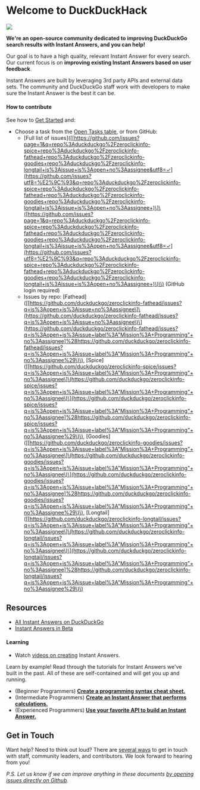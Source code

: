 # Welcome to DuckDuckHack

![](http://docs.duckduckhack.com/assets/hack_search_engine.png)

**We're an open-source community dedicated to improving DuckDuckGo search results with Instant Answers, and you can help!**

Our goal is to have a high quality, relevant Instant Answer for every search. Our current focus is on **improving existing Instant Answers based on user feedback**.

Instant Answers are built by leveraging 3rd party APIs and external data sets. The community and DuckDuckGo staff work with developers to make sure the Instant Answer is the best it can be.

#### How to contribute

See how to [Get Started](https://duckduckhack.com/#get-help) and:

* Choose a task from the [Open Tasks table](https://duckduckhack.com/issues.html), or from GitHub:
  * \[Full list of issues\]\(\[[https://github.com/issues?page=1&q=repo%3Aduckduckgo%2Fzeroclickinfo-spice+repo%3Aduckduckgo%2Fzeroclickinfo-fathead+repo%3Aduckduckgo%2Fzeroclickinfo-goodies+repo%3Aduckduckgo%2Fzeroclickinfo-longtail+is%3Aissue+is%3Aopen+no%3Aassignee&utf8=✓](https://github.com/issues?utf8=%E2%9C%93&q=repo%3Aduckduckgo%2Fzeroclickinfo-spice+repo%3Aduckduckgo%2Fzeroclickinfo-fathead+repo%3Aduckduckgo%2Fzeroclickinfo-goodies+repo%3Aduckduckgo%2Fzeroclickinfo-longtail+is%3Aissue+is%3Aopen+no%3Aassignee+)\]\([https://github.com/issues?page=1&q=repo%3Aduckduckgo%2Fzeroclickinfo-spice+repo%3Aduckduckgo%2Fzeroclickinfo-fathead+repo%3Aduckduckgo%2Fzeroclickinfo-goodies+repo%3Aduckduckgo%2Fzeroclickinfo-longtail+is%3Aissue+is%3Aopen+no%3Aassignee&utf8=✓](https://github.com/issues?utf8=%E2%9C%93&q=repo%3Aduckduckgo%2Fzeroclickinfo-spice+repo%3Aduckduckgo%2Fzeroclickinfo-fathead+repo%3Aduckduckgo%2Fzeroclickinfo-goodies+repo%3Aduckduckgo%2Fzeroclickinfo-longtail+is%3Aissue+is%3Aopen+no%3Aassignee+)\)\\) \(GitHub login required\)
  * Issues by repo: \[Fathead\]\(\[[https://github.com/duckduckgo/zeroclickinfo-fathead/issues?q=is%3Aopen+is%3Aissue+no%3Aassignee\]\(https://github.com/duckduckgo/zeroclickinfo-fathead/issues?q=is%3Aopen+is%3Aissue+no%3Aassignee\)\](https://github.com/duckduckgo/zeroclickinfo-fathead/issues?q=is%3Aopen+is%3Aissue+label%3A"Mission%3A+Programming"+no%3Aassignee]%28https://github.com/duckduckgo/zeroclickinfo-fathead/issues?q=is%3Aopen+is%3Aissue+label%3A"Mission%3A+Programming"+no%3Aassignee%29\)\), \[Spice\]\(\[[https://github.com/duckduckgo/zeroclickinfo-spice/issues?q=is%3Aopen+is%3Aissue+label%3A"Mission%3A+Programming"+no%3Aassignee\]\(https://github.com/duckduckgo/zeroclickinfo-spice/issues?q=is%3Aopen+is%3Aissue+label%3A"Mission%3A+Programming"+no%3Aassignee\)\](https://github.com/duckduckgo/zeroclickinfo-spice/issues?q=is%3Aopen+is%3Aissue+label%3A"Mission%3A+Programming"+no%3Aassignee]%28https://github.com/duckduckgo/zeroclickinfo-spice/issues?q=is%3Aopen+is%3Aissue+label%3A"Mission%3A+Programming"+no%3Aassignee%29\)\), \[Goodies\]\(\[[https://github.com/duckduckgo/zeroclickinfo-goodies/issues?q=is%3Aopen+is%3Aissue+label%3A"Mission%3A+Programming"+no%3Aassignee\]\(https://github.com/duckduckgo/zeroclickinfo-goodies/issues?q=is%3Aopen+is%3Aissue+label%3A"Mission%3A+Programming"+no%3Aassignee\)\](https://github.com/duckduckgo/zeroclickinfo-goodies/issues?q=is%3Aopen+is%3Aissue+label%3A"Mission%3A+Programming"+no%3Aassignee]%28https://github.com/duckduckgo/zeroclickinfo-goodies/issues?q=is%3Aopen+is%3Aissue+label%3A"Mission%3A+Programming"+no%3Aassignee%29\)\), \[Longtail\]\(\[[https://github.com/duckduckgo/zeroclickinfo-longtail/issues?q=is%3Aopen+is%3Aissue+label%3A"Mission%3A+Programming"+no%3Aassignee\]\(https://github.com/duckduckgo/zeroclickinfo-longtail/issues?q=is%3Aopen+is%3Aissue+label%3A"Mission%3A+Programming"+no%3Aassignee\)\](https://github.com/duckduckgo/zeroclickinfo-longtail/issues?q=is%3Aopen+is%3Aissue+label%3A"Mission%3A+Programming"+no%3Aassignee]%28https://github.com/duckduckgo/zeroclickinfo-longtail/issues?q=is%3Aopen+is%3Aissue+label%3A"Mission%3A+Programming"+no%3Aassignee%29\)\)

## Resources

* [All Instant Answers on DuckDuckGo](https://duck.co/ia?topic=programming)
* [Instant Answers in Beta](https://beta.duckduckgo.com/?q=test&amp;t=hh&amp;ia=iatesting&amp;iax=1)

#### Learning

* Watch [videos on creating](https://vimeo.com/channels/duckduckhack) Instant Answers.

Learn by example! Read through the tutorials for Instant Answers we've built in the past. All of these are self-contained and will get you up and running.

* \(Beginner Programmers\) [**Create a programming syntax cheat sheet.**](http://docs.duckduckhack.com/walkthroughs/programming-syntax.html)
* \(Intermediate Programmers\) [**Create an Instant Answer that performs calculations.**](http://docs.duckduckhack.com/walkthroughs/calculation.html)
* \(Experienced Programmers\) [**Use your favorite API to build an Instant Answer.**](http://docs.duckduckhack.com/walkthroughs/forum-lookup.html)

## Get in Touch

Want help? Need to think out loud? There are [several ways](http://docs.duckduckhack.com/resources/get-in-touch.html) to get in touch with staff, community leaders, and contributors. We look forward to hearing from you!

_P.S. Let us know if we can improve anything in these documents _[_by opening issues directly on Github_](https://github.com/duckduckgo/duckduckhack-docs/issues/new)_._

